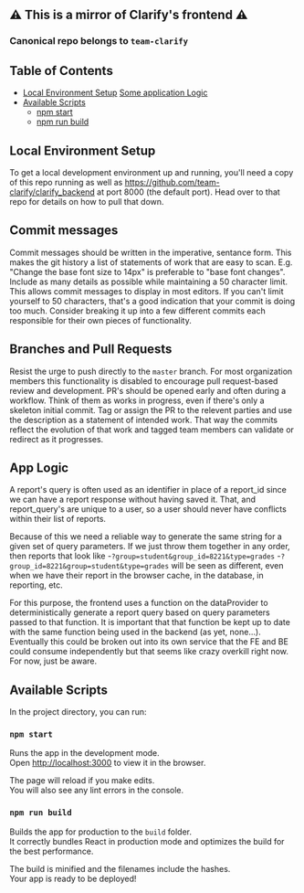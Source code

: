 ## ⚠️ This is a mirror of Clarify's frontend ⚠️
### Canonical repo belongs to `team-clarify`

## Table of Contents
- [Local Environment Setup](#local-environment-setup)
  [Some application Logic](#app-logic)
- [Available Scripts](#available-scripts)
  - [npm start](#npm-start)
  - [npm run build](#npm-run-build)

## Local Environment Setup

To get a local development environment up and running, you'll need a copy of this repo running as well as https://github.com/team-clarify/clarify_backend at port 8000 (the default port). Head over to that repo for details on how to pull that down.

## Commit messages
Commit messages should be written in the imperative, sentance form. This makes the git history a list of statements of work that are easy to scan. E.g. "Change the base font size to 14px" is preferable to "base font changes". Include as many details as possible while maintaining a 50 character limit. This allows commit messages to display in most editors. If you can't limit yourself to 50 characters, that's a good indication that your commit is doing too much. Consider breaking it up into a few different commits each responsible for their own pieces of functionality.


## Branches and Pull Requests
Resist the urge to push directly to the `master` branch. For most organization members this functionality is disabled to encourage pull request-based review and development. PR's should be opened early and often during a workflow. Think of them as works in progress, even if there's only a skeleton initial commit. Tag or assign the PR to the relevent parties and use the description as a statement of intended work. That way the commits reflect the evolution of that work and tagged team members can validate or redirect as it progresses.


## App Logic
A report's query is often used as an identifier in place of a report_id since we can have a report response without having saved it. That, and report_query's are unique to a user, so a user should never have conflicts within their list of reports.

Because of this we need a reliable way to generate the same string for a given set of query parameters. If we just throw them together in any order, then reports that look like
-`?group=student&group_id=8221&type=grades`
-`?group_id=8221&group=student&type=grades`
will be seen as different, even when we have their report in the browser cache, in the database, in reporting, etc.

For this purpose, the frontend uses a function on the dataProvider to deterministically generate a report query based on query parameters passed to that function. It is important that that function be kept up to date with the same function being used in the backend (as yet, none...). Eventually this could be broken out into its own service that the FE and BE could consume independently but that seems like crazy overkill right now. For now, just be aware.



## Available Scripts

In the project directory, you can run:

### `npm start`

Runs the app in the development mode.<br>
Open [http://localhost:3000](http://localhost:3000) to view it in the browser.

The page will reload if you make edits.<br>
You will also see any lint errors in the console.

### `npm run build`

Builds the app for production to the `build` folder.<br>
It correctly bundles React in production mode and optimizes the build for the best performance.

The build is minified and the filenames include the hashes.<br>
Your app is ready to be deployed!
